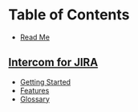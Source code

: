 # Table of Contents

* [Read Me](README.md)

## [Intercom for JIRA](/addons/intercom/README.md)

* [Getting Started](/addons/intercom/GettingStarted.md)
* [Features](/addons/intercom/Features.md)
* [Glossary](/addons/intercom/Glossary.md)

